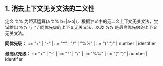 ## 1. 消去上下文无关文法的二义性

定义 %% 为距离运算(a %% b=|a-b|)，根据讲义中的无二义上下文无关文法，尝试给出 %% 与 * / 同优先级的上下文无关文法，以及 %% 是最高优先级的上下文无关文法。

**同优先级：**
<expr> ::= <expr> "+" <term>
        | <expr> "-" <term>
        | <term>
<term> ::= <term> "*" <factor>
        | <term> "/" <factor>
        | <term> "%%" <factor>
        | <factor>
<factor> ::= "(" <expr> ")"
        | number
        | identifier

**最高优先级：**
<expr> ::= <expr> "+" <term>
        | <expr> "-" <term>
        | <term>
<term> ::= <term> "*" <factor>
        | <term> "/" <factor>
        | <factor>
<factor> ::= <factor> "%%" <atom>
        | <atom>
<atom> ::= "(" <expr> ")"
        | number
        | identifier